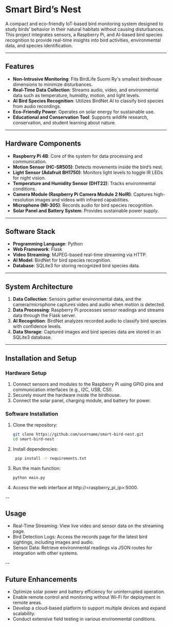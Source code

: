 # Smart Bird’s Nest  

A compact and eco-friendly IoT-based bird monitoring system designed to study birds’ behavior in their natural habitats without causing disturbances. This project integrates sensors, a Raspberry Pi, and AI-based bird species recognition to provide real-time insights into bird activities, environmental data, and species identification.  

---

## Features  
- **Non-Intrusive Monitoring**: Fits BirdLife Suomi Ry's smallest birdhouse dimensions to minimize disturbances.  
- **Real-Time Data Collection**: Streams audio, video, and environmental data such as temperature, humidity, motion, and light levels.  
- **AI Bird Species Recognition**: Utilizes BirdNet AI to classify bird species from audio recordings.  
- **Eco-Friendly Power**: Operates on solar energy for sustainable use.  
- **Educational and Conservation Tool**: Supports wildlife research, conservation, and student learning about nature.  

---

## Hardware Components  
- **Raspberry Pi 4B**: Core of the system for data processing and communication.  
- **Motion Sensor (HC-SR505)**: Detects movements inside the bird’s nest.  
- **Light Sensor (Adafruit BH1750)**: Monitors light levels to toggle IR LEDs for night vision.  
- **Temperature and Humidity Sensor (DHT22)**: Tracks environmental conditions.  
- **Camera Module (Raspberry Pi Camera Module 2 NoIR)**: Captures high-resolution images and videos with infrared capabilities.  
- **Microphone (MI-305)**: Records audio for bird species recognition.  
- **Solar Panel and Battery System**: Provides sustainable power supply.  

---

## Software Stack  
- **Programming Language**: Python  
- **Web Framework**: Flask  
- **Video Streaming**: MJPEG-based real-time streaming via HTTP.  
- **AI Model**: BirdNet for bird species recognition.  
- **Database**: SQLite3 for storing recognized bird species data.  

---

## System Architecture  
1. **Data Collection**: Sensors gather environmental data, and the camera/microphone captures video and audio when motion is detected.  
2. **Data Processing**: Raspberry Pi processes sensor readings and streams data through the Flask server.  
3. **AI Recognition**: BirdNet analyzes recorded audio to classify bird species with confidence levels.  
4. **Data Storage**: Captured images and bird species data are stored in an SQLite3 database.  

---

## Installation and Setup  

### Hardware Setup  
1. Connect sensors and modules to the Raspberry Pi using GPIO pins and communication interfaces (e.g., I2C, USB, CSI).  
2. Securely mount the hardware inside the birdhouse.  
3. Connect the solar panel, charging module, and battery for power.  

### Software Installation  
1. Clone the repository:  
   ```bash  
   git clone https://github.com/username/smart-bird-nest.git  
   cd smart-bird-nest  
2. Install dependencies:
   ```bash
    pip install -r requirements.txt
3. Run the main function:
   ```bash
   python main.py
4. Access the web interface at http://<raspberry_pi_ip>:5000.

--

## Usage
- Real-Time Streaming: View live video and sensor data on the streaming page.
- Bird Detection Logs: Access the records page for the latest bird sightings, including images and audio.
- Sensor Data: Retrieve environmental readings via JSON routes for integration with other systems.

--

## Future Enhancements
- Optimize solar power and battery efficiency for uninterrupted operation.
- Enable remote control and monitoring without Wi-Fi for deployment in remote areas.
- Develop a cloud-based platform to support multiple devices and expand scalability.
- Conduct extensive field testing in various environmental conditions.

